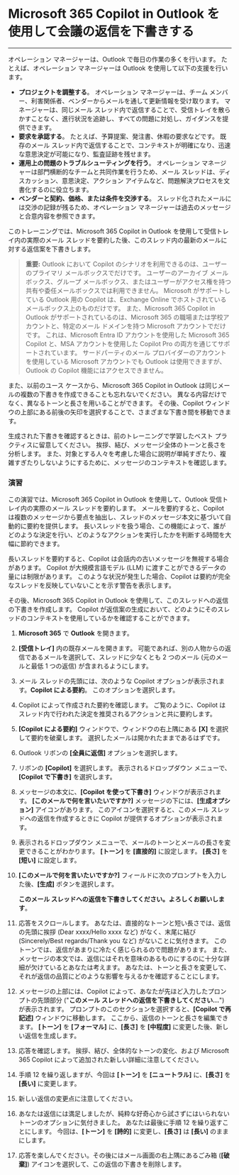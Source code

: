 # Microsoft 365 Copilot in Outlook を使用して会議の返信を下書きする
---
オペレーション マネージャーは、Outlook で毎日の作業の多くを行います。 たとえば、オペレーション マネージャーは Outlook を使用して以下の支援を行います。

 -  **プロジェクトを調整する**。 オペレーション マネージャーは、チーム メンバー、利害関係者、ベンダーからメールを通して更新情報を受け取ります。 マネージャーは、同じメール スレッド内で返信することで、受信トレイを散らかすことなく、進行状況を追跡し、すべての問題に対処し、ガイダンスを提供できます。
 -  **要求を承認する**。 たとえば、予算提案、発注書、休暇の要求などです。 既存のメール スレッド内で返信することで、コンテキストが明確になり、迅速な意思決定が可能になり、監査証跡を残せます。
 -  **運用上の問題のトラブルシューティングを行う**。 オペレーション マネージャーは部門横断的なチームと共同作業を行うため、メール スレッドは、ディスカッション、意思決定、アクション アイテムなど、問題解決プロセスを文書化するのに役立ちます。
 -  **ベンダーと契約、価格、または条件を交渉する**。 スレッド化されたメールには交渉の記録が残るため、オペレーション マネージャーは過去のメッセージと合意内容を参照できます。<br>

このトレーニングでは、Microsoft 365 Copilot in Outlook を使用して受信トレイ内の実際のメール スレッドを要約した後、このスレッド内の最新のメールに対する返信案を下書きします。

> **重要:** Outlook において Copilot のシナリオを利用できるのは、ユーザーのプライマリ メールボックスでだけです。 ユーザーのアーカイブ メールボックス、グループ メールボックス、またはユーザーがアクセス権を持つ共有や委任メールボックスでは利用できません。 Microsoft がサポートしている Outlook 用の Copilot は、Exchange Online でホストされているメールボックス上のものだけです。 また、Microsoft 365 Copilot in Outlook がサポートされているのは、Microsoft 365 の職場または学校アカウントと、特定のメール ドメインを持つ Microsoft アカウントでだけです。 これは、Microsoft Entra ID アカウントを使用した Microsoft 365 Copilot と、MSA アカウントを使用した Copilot Pro の両方を通じてサポートされています。 サードパーティのメール プロバイダーのアカウントを使用している Microsoft アカウントでも Outlook は使用できますが、Outlook の Copilot 機能にはアクセスできません。

また、以前のユース ケースから、Microsoft 365 Copilot in Outlook は同じメールの複数の下書きを作成できることも忘れないでください。 異なる内容だけでなく、異なるトーンと長さを用いることができます。 その後、Copilot ウィンドウの上部にある前後の矢印を選択することで、さまざまな下書き間を移動できます。

生成された下書きを確認するときは、前のトレーニングで学習したベスト プラクティスに留意してください。 挨拶、結び、メッセージ全体のトーンと長さを分析します。 また、対象とする人々を考慮した場合に説明が単純すぎたり、複雑すぎたりしないようにするために、メッセージのコンテキストを確認します。

### 演習

この演習では、Microsoft 365 Copilot in Outlook を使用して、Outlook 受信トレイ内の実際のメール スレッドを要約します。 メールを要約すると、Copilot は複数のメッセージから要点を抽出し、スレッドのメッセージ本文に基づいて自動的に要約を提供します。 長いスレッドを扱う場合、この機能によって、誰がどのような決定を行い、どのようなアクションを実行したかを判断する時間を大幅に節約できます。

長いスレッドを要約すると、Copilot は会話内の古いメッセージを無視する場合があります。 Copilot が大規模言語モデル (LLM) に渡すことができるデータの量には制限があります。 このような状況が発生した場合、Copilot は要約が完全なスレッドを反映していないことを示す警告を表示します。

その後、Microsoft 365 Copilot in Outlook を使用して、このスレッドへの返信の下書きを作成します。 Copilot が返信案の生成において、どのようにそのスレッドのコンテキストを使用しているかを確認することができます。

1.  **Microsoft 365** で **Outlook** を開きます。
2.  **[受信トレイ]** 内の既存メールを開きます。 可能であれば、別の人物からの返信であるメールを選択して、スレッドに少なくとも 2 つのメール (元のメールと最低 1 つの返信) が含まれるようにします。
3.  メール スレッドの先頭には、次のような Copilot オプションが表示されます。**Copilot による要約**。 このオプションを選択します。
4.  Copilot によって作成された要約を確認します。 ご覧のように、Copilot はスレッド内で行われた決定を推奨されるアクションと共に要約します。
5.  **[Copilot による要約]** ウィンドウで、ウィンドウの右上隅にある **[X]** を選択して要約を破棄します。 選択したメールは開かれたままであるはずです。
6.  Outlook リボンの **[全員に返信]** オプションを選択します。
7.  リボンの **[Copilot]** を選択します。 表示されるドロップダウン メニューで、**[Copilot で下書き]** を選択します。
8.  メッセージの本文に、**[Copilot を使って下書き]** ウィンドウが表示されます。 **[このメールで何を言いたいですか?]** メッセージの下には、**[生成オプション]** アイコンがあります。 このアイコンを選択すると、このメール スレッドへの返信を作成するときに Copilot が提供するオプションが表示されます。
9.  表示されるドロップダウン メニューで、メールのトーンとメールの長さを変更できることがわかります。 **[トーン]** を **[直接的]** に設定します。 **[長さ]** を **[短い]** に設定します。
10. **[このメールで何を言いたいですか?]** フィールドに次のプロンプトを入力した後、**[生成]** ボタンを選択します。
    
    **このメール スレッドへの返信を下書きしてください。よろしくお願いします**。
11. 応答をスクロールします。 あなたは、直接的なトーンと短い長さでは、返信の先頭に挨拶 (Dear xxxx/Hello xxxx など) がなく、末尾に結び (Sincerely/Best regards/Thank you など) がないことに気付きます。 このトーンでは、返信があまりに冷たく感じられるので問題があります。 また、メッセージの本文では、返信にはそれを意味のあるものにするのに十分な詳細が欠けているとあなたは考えます。 あなたは、トーンと長さを変更して、それが返信の品質にどのような影響を与えるかを確認することにします。
12. メッセージの上部には、Copilot によって、あなたが先ほど入力したプロンプトの先頭部分 ("**このメール スレッドへの返信を下書きしてください...**") が表示されます。 プロンプトのこのセクションを選択すると、**[Copilot で再記述]** ウィンドウに移動します。 ここから、返信のトーンと長さを編集できます。 **[トーン]** を **[フォーマル]** に、**[長さ]** を **[中程度]** に変更した後、新しい返信を生成します。
13. 応答を確認します。 挨拶、結び、全体的なトーンの変化、および Microsoft 365 Copilot によって追加された新しい詳細に注意してください。
14. 手順 12 を繰り返しますが、今回は **[トーン]** を **[ニュートラル]** に、**[長さ]** を **[長い]** に変更します。
15. 新しい返信の変更点に注意してください。
16. あなたは返信には満足しましたが、純粋な好奇心から試さずにはいられないトーンのオプションに気付きました。 あなたは最後に手順 12 を繰り返すことにします。 今回は、**[トーン]** を **[詩的]** に変更し、**[長さ]** は **[長い]** のままにします。
17. 応答を楽しんでください。その後にはメール画面の右上隅にあるごみ箱 (**[破棄]**) アイコンを選択して、この返信の下書きを削除します。
